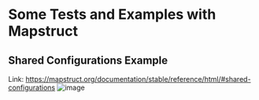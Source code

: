 # Some Tests and Examples with Mapstruct
## Shared Configurations Example 
Link: https://mapstruct.org/documentation/stable/reference/html/#shared-configurations
![image](https://github.com/zyberzebra/mapstruct-examples/assets/73640367/1f68cbe4-8459-4091-a334-5662bef62f63)
